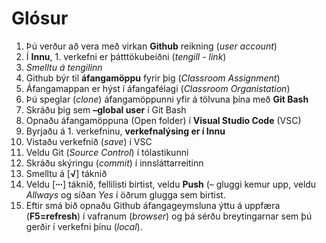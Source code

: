 # Glósur 

1.	Þú verður að vera með virkan **Github** reikning (*user account*)
2.	Í **Innu**, 1. verkefni er þátttökubeiðni (*tengill - link*)
3.	*Smelltu á tengilinn*
4.	Github býr til **áfangamöppu** fyrir þig (*Classroom Assignment*)
5.	Áfangamappan er hýst í áfangafélagi (*Classroom Organistation*)
6.	Þú speglar (*clone*) áfangamöppunni yfir á tölvuna þína með **Git Bash**
7.	Skráðu þig sem **–global user** í Git Bash
8.	Opnaðu áfangamöppuna (Open folder) í **Visual Studio Code** (VSC)
9.	Byrjaðu á 1. verkefninu, **verkefnalýsing er í Innu**
10.	Vistaðu verkefnið (*save*) í VSC
11.	Veldu Git (*Source Control*) í tólastikunni
12.	Skráðu skýringu (*commit*) í innsláttarreitinn
13.	Smelltu á [**√**] táknið 
14.	Veldu [**∙∙∙**] táknið, fellilisti birtist, veldu **Push** (– gluggi kemur upp, veldu *Allways*  og síðan *Yes* í öðrum glugga sem birtist.
15.	Eftir smá bið opnaðu Github áfangageymsluna ýttu á uppfæra (**F5=refresh**) í vafranum (*browser*) og þá sérðu breytingarnar sem þú gerðir í verkefni þínu (*local*).


